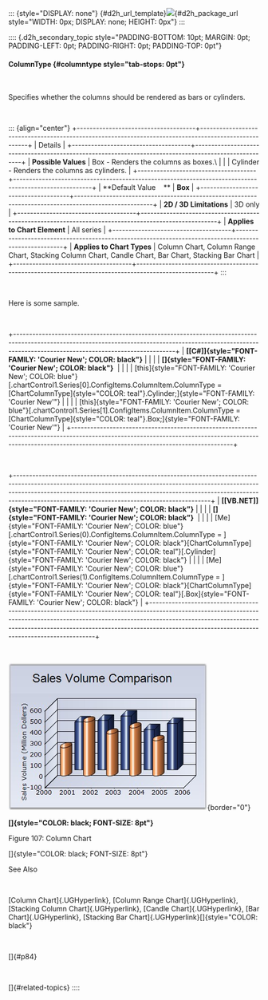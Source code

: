 ::: {style="DISPLAY: none"}
[](ms-xhelp:///?Id=d2h_url_template){#d2h_url_template}![](!package_url!){#d2h_package_url style="WIDTH: 0px; DISPLAY: none; HEIGHT: 0px"}
:::

:::: {.d2h_secondary_topic style="PADDING-BOTTOM: 10pt; MARGIN: 0pt; PADDING-LEFT: 0pt; PADDING-RIGHT: 0pt; PADDING-TOP: 0pt"}
#### ColumnType {#columntype style="tab-stops: 0pt"}

 

Specifies whether the columns should be rendered as bars or cylinders.

 

::: {align="center"}
+-------------------------------------+------------------------------------------------------------------------------------------------------+
| Details                                                                                                                                    |
+-------------------------------------+------------------------------------------------------------------------------------------------------+
| **Possible Values**                 | Box - Renders the columns as boxes.\                                                                 |
|                                     | Cylinder - Renders the columns as cylinders.                                                         |
+-------------------------------------+------------------------------------------------------------------------------------------------------+
| **Default Value    **               | **Box**                                                                                              |
+-------------------------------------+------------------------------------------------------------------------------------------------------+
| **2D / 3D Limitations**             | 3D only                                                                                              |
+-------------------------------------+------------------------------------------------------------------------------------------------------+
| **Applies to Chart Element**        | All series                                                                                           |
+-------------------------------------+------------------------------------------------------------------------------------------------------+
| **Applies to Chart Types**          | Column Chart, Column Range Chart, Stacking Column Chart, Candle Chart, Bar Chart, Stacking Bar Chart |
+-------------------------------------+------------------------------------------------------------------------------------------------------+
:::

 

Here is some sample.

 

+--------------------------------------------------------------------------------------------------------------------------------------------------------------------------------------------------------------+
| **[\[C#\]]{style="FONT-FAMILY: 'Courier New'; COLOR: black"}**                                                                                                                                               |
|                                                                                                                                                                                                              |
| **[]{style="FONT-FAMILY: 'Courier New'; COLOR: black"}**                                                                                                                                                     |
|                                                                                                                                                                                                              |
| [this]{style="FONT-FAMILY: 'Courier New'; COLOR: blue"}[.chartControl1.Series\[0\].ConfigItems.ColumnItem.ColumnType = [ChartColumnType]{style="COLOR: teal"}.Cylinder;]{style="FONT-FAMILY: 'Courier New'"} |
|                                                                                                                                                                                                              |
| [this]{style="FONT-FAMILY: 'Courier New'; COLOR: blue"}[.chartControl1.Series\[1\].ConfigItems.ColumnItem.ColumnType = [ChartColumnType]{style="COLOR: teal"}.Box;]{style="FONT-FAMILY: 'Courier New'"}      |
+--------------------------------------------------------------------------------------------------------------------------------------------------------------------------------------------------------------+

 

+-------------------------------------------------------------------------------------------------------------------------------------------------------------------------------------------------------------------------------------------------------------------------------------------------------+
| **[\[VB.NET\]]{style="FONT-FAMILY: 'Courier New'; COLOR: black"}**                                                                                                                                                                                                                                    |
|                                                                                                                                                                                                                                                                                                       |
| **[]{style="FONT-FAMILY: 'Courier New'; COLOR: black"}**                                                                                                                                                                                                                                              |
|                                                                                                                                                                                                                                                                                                       |
| [Me]{style="FONT-FAMILY: 'Courier New'; COLOR: blue"}[.chartControl1.Series(0).ConfigItems.ColumnItem.ColumnType = ]{style="FONT-FAMILY: 'Courier New'; COLOR: black"}[ChartColumnType]{style="FONT-FAMILY: 'Courier New'; COLOR: teal"}[.Cylinder]{style="FONT-FAMILY: 'Courier New'; COLOR: black"} |
|                                                                                                                                                                                                                                                                                                       |
| [Me]{style="FONT-FAMILY: 'Courier New'; COLOR: blue"}[.chartControl1.Series(1).ConfigItems.ColumnItem.ColumnType = ]{style="FONT-FAMILY: 'Courier New'; COLOR: black"}[ChartColumnType]{style="FONT-FAMILY: 'Courier New'; COLOR: teal"}[.Box]{style="FONT-FAMILY: 'Courier New'; COLOR: black"}      |
+-------------------------------------------------------------------------------------------------------------------------------------------------------------------------------------------------------------------------------------------------------------------------------------------------------+

 

![](ImagesExt/image84_109.jpg){border="0"}

**[]{style="COLOR: black; FONT-SIZE: 8pt"}** 

Figure 107: Column Chart

[]{style="COLOR: black; FONT-SIZE: 8pt"} 

See Also

 

[Column Chart]{.UGHyperlink}, [Column Range Chart]{.UGHyperlink}, [Stacking Column Chart]{.UGHyperlink}, [Candle Chart]{.UGHyperlink}, [Bar Chart]{.UGHyperlink}, [Stacking Bar Chart]{.UGHyperlink}[]{style="COLOR: black"}

 

[]{#p84} 

 

[]{#related-topics}
::::
